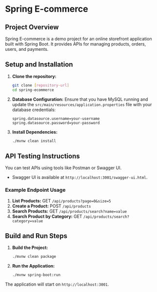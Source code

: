 # Spring E-commerce

## Project Overview
Spring E-commerce is a demo project for an online storefront application built with Spring Boot. It provides APIs for managing products, orders, users, and payments.

## Setup and Installation

1. **Clone the repository:**
   ```bash
   git clone [repository-url]
   cd spring-ecommerce
   ```

2. **Database Configuration:**
   Ensure that you have MySQL running and update the `src/main/resources/application.properties` file with your database credentials:
   ```properties
   spring.datasource.username=your-username
   spring.datasource.password=your-password
   ```

3. **Install Dependencies:**
   ```bash
   ./mvnw clean install
   ```

## API Testing Instructions
You can test APIs using tools like Postman or Swagger UI.
- Swagger UI is available at `http://localhost:3001/swagger-ui.html`.


### Example Endpoint Usage
1. **List Products:** GET `/api/products?page=0&size=5`
2. **Create a Product:** POST `/api/products`
3. **Search Products:** GET `/api/products/search?name=value`
4. **Search Product by Category:** GET `/api/products/search?category=value`


## Build and Run Steps

1. **Build the Project:**
   ```bash
   ./mvnw clean package
   ```

2. **Run the Application:**
   ```bash
   ./mvnw spring-boot:run
   ```

The application will start on `http://localhost:3001`.